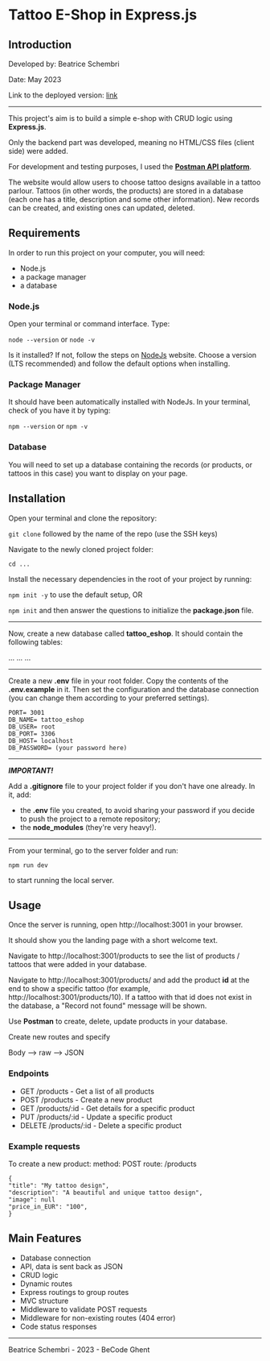 # Tattoo E-Shop in Express.js

## Introduction

Developed by: Beatrice Schembri

Date: May 2023

Link to the deployed version: [link](link)

---

This project's aim is to build a simple e-shop with CRUD logic using **Express.js**.

Only the backend part was developed, meaning no HTML/CSS files (client side) were added.

For development and testing purposes, I used the [**Postman API platform**](https://www.postman.com/).

The website would allow users to choose tattoo designs available in a tattoo parlour. Tattoos (in other words, the products) are stored in a database (each one has a title, description and some other information). New records can be created, and existing ones can updated, deleted.

## Requirements

In order to run this project on your computer, you will need:

- Node.js
- a package manager
- a database

### Node.js

Open your terminal or command interface. Type:

`node --version` or `node -v`

Is it installed? If not, follow the steps on [NodeJs](https://nodejs.org/en/) website.
Choose a version (LTS recommended) and follow the default options when installing.

### Package Manager

It should have been automatically installed with NodeJs. In your terminal, check of you have it by typing:

`npm --version` or `npm -v`

### Database

You will need to set up a database containing the records (or products, or tattoos in this case) you want to display on your page.

## Installation

Open your terminal and clone the repository:

`git clone` followed by the name of the repo (use the SSH keys)

Navigate to the newly cloned project folder:

`cd ...`

Install the necessary dependencies in the root of your project by running:

`npm init -y` to use the default setup, OR

`npm init` and then answer the questions to initialize the **package.json** file.

---

Now, create a new database called **tattoo_eshop**. It should contain the following tables:

...
...
...

---

Create a new **.env** file in your root folder. Copy the contents of the **.env.example** in it. Then set the configuration and the database connection (you can change them according to your preferred settings).

```HOST=**localhost**
PORT= 3001
DB_NAME= tattoo_eshop
DB_USER= root
DB_PORT= 3306
DB_HOST= localhost
DB_PASSWORD= (your password here)
```

---

**_IMPORTANT!_**

Add a **.gitignore** file to your project folder if you don't have one already. In it, add:

- the **.env** file you created, to avoid sharing your password if you decide to push the project to a remote repository;
- the **node_modules** (they're very heavy!).

---

From your terminal, go to the server folder and run:

`npm run dev`

to start running the local server.

## Usage

Once the server is running, open http://localhost:3001 in your browser.

It should show you the landing page with a short welcome text.

Navigate to http://localhost:3001/products to see the list of products / tattoos that were added in your database.

Navigate to http://localhost:3001/products/ and add the product **id** at the end to show a specific tattoo (for example, http://localhost:3001/products/10). If a tattoo with that id does not exist in the database, a "Record not found" message will be shown.

Use **Postman** to create, delete, update products in your database.

Create new routes and specify

Body --> raw --> JSON

### Endpoints

- GET /products - Get a list of all products
- POST /products - Create a new product
- GET /products/:id - Get details for a specific product
- PUT /products/:id - Update a specific product
- DELETE /products/:id - Delete a specific product

### Example requests

To create a new product:
method: POST
route: /products

```
{
"title": "My tattoo design",
"description": "A beautiful and unique tattoo design",
"image": null
"price_in_EUR": "100",
}
```

## Main Features

- Database connection
- API, data is sent back as JSON
- CRUD logic
- Dynamic routes
- Express routings to group routes
- MVC structure
- Middleware to validate POST requests
- Middleware for non-existing routes (404 error)
- Code status responses

---

Beatrice Schembri - 2023 - BeCode Ghent
